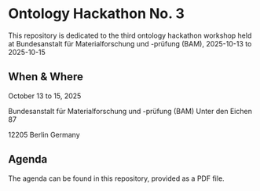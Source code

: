 # Ontology Hackathon No. 3

This repository is dedicated to the third ontology hackathon workshop held at Bundesanstalt für Materialforschung und -prüfung (BAM), 2025-10-13 to 2025-10-15

## When & Where
October 13 to 15, 2025

Bundesanstalt für Materialforschung und -prüfung (BAM)
Unter den Eichen 87

12205 Berlin
Germany

## Agenda
The agenda can be found in this repository, provided as a PDF file.
